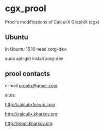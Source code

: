 # cgx_prool

Prool's modifications of CalculiX GraphiX (cgx)

Ubuntu
------

In Ubuntu 15.10 need xorg-dev:

sudo apt-get install xorg-dev

prool contacts
--------------

e-mail proolix@gmail.com

sites:

http://calculixforwin.com

http://calculix.kharkov.org

http://prool.kharkov.org
